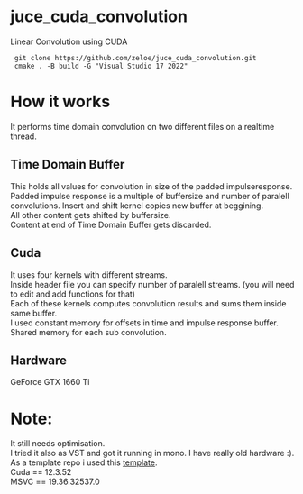 # juce_cuda_convolution
 Linear Convolution using CUDA 
 ```shell
  git clone https://github.com/zeloe/juce_cuda_convolution.git
  cmake . -B build -G "Visual Studio 17 2022"
```
# How it works
It performs time domain convolution on two different files on a realtime thread.  

## Time Domain Buffer
This holds all values for convolution in size of the padded impulseresponse. \
Padded impulse response is a multiple of buffersize and number of paralell convolutions. 
Insert and shift kernel copies new buffer at beggining. \
All other content gets shifted by buffersize. \
Content at end of Time Domain Buffer gets discarded. 

## Cuda
It uses four kernels with different streams. \
Inside header file you can specify number of paralell streams. (you will need to edit and add functions for that) \
Each of these kernels computes convolution results and sums them inside same buffer.  \
I used constant memory for offsets in time and impulse response buffer. \
Shared memory for each sub convolution. 
## Hardware 
GeForce GTX 1660 Ti




# Note: 
It still needs optimisation. \
I tried it also as VST and got it running in mono. I have really old hardware :). \
As a template repo i used this [template](https://github.com/anthonyalfimov/JUCE-CMake-Plugin-Template/blob/main/CMakeLists.txt).
\
Cuda == 12.3.52 \
MSVC == 19.36.32537.0
